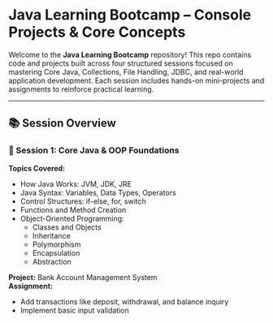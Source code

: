 # Java Learning Bootcamp – Console Projects & Core Concepts

Welcome to the **Java Learning Bootcamp** repository! This repo contains code and projects built across four structured sessions focused on mastering Core Java, Collections, File Handling, JDBC, and real-world application development. Each session includes hands-on mini-projects and assignments to reinforce practical learning.

---

## 📚 Session Overview

### 📘 Session 1: Core Java & OOP Foundations

**Topics Covered:**
- How Java Works: JVM, JDK, JRE
- Java Syntax: Variables, Data Types, Operators
- Control Structures: if-else, for, switch
- Functions and Method Creation
- Object-Oriented Programming:
  - Classes and Objects
  - Inheritance
  - Polymorphism
  - Encapsulation
  - Abstraction

**Project:** Bank Account Management System  
**Assignment:**  
- Add transactions like deposit, withdrawal, and balance inquiry  
- Implement basic input validation
